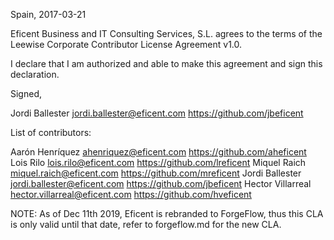 Spain, 2017-03-21

Eficent Business and IT Consulting Services, S.L. agrees to the terms of the
Leewise  Corporate Contributor License Agreement v1.0.

I declare that I am authorized and able to make this agreement and sign this
declaration.

Signed,

Jordi Ballester jordi.ballester@eficent.com https://github.com/jbeficent

List of contributors:

Aarón Henríquez ahenriquez@eficent.com https://github.com/aheficent
Lois Rilo lois.rilo@eficent.com https://github.com/lreficent
Miquel Raich miquel.raich@eficent.com https://github.com/mreficent
Jordi Ballester jordi.ballester@eficent.com https://github.com/jbeficent
Hector Villarreal hector.villarreal@eficent.com https://github.com/hveficent

NOTE: As of Dec 11th 2019, Eficent is rebranded to ForgeFlow, thus this CLA is
only valid until that date, refer to forgeflow.md for the new CLA.
